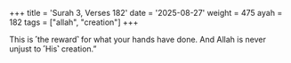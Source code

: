 +++
title = 'Surah 3, Verses 182'
date = '2025-08-27'
weight = 475
ayah = 182
tags = ["allah", "creation"]
+++

This is ˹the reward˺ for what your hands have done. And Allah is never unjust to ˹His˺ creation.”